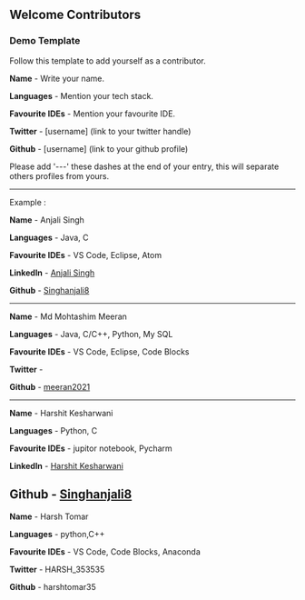 ## Welcome Contributors 

### Demo Template
Follow this template to add yourself as a contributor.


 **Name** - Write your name.

 **Languages** - Mention your tech stack.

 **Favourite IDEs** - Mention your favourite IDE.

 **Twitter** - [username] (link to your twitter handle)

 **Github** - [username] (link to your github profile)

 Please add '---' these dashes at the end of your entry, this will separate others profiles from yours. 

 --- 
 Example : 

 **Name** - Anjali Singh

 **Languages** - Java, C

 **Favourite IDEs** - VS Code, Eclipse, Atom
 
 **LinkedIn** - [Anjali Singh](https://www.linkedin.com/in/anjali-singh-56248217a/)

 **Github** - [Singhanjali8](https://github.com/anjalisingh8)

 ---


 **Name** - Md Mohtashim Meeran

 **Languages** - Java, C/C++, Python, My SQL

 **Favourite IDEs** - VS Code, Eclipse, Code Blocks
 
 **Twitter** - 

 **Github** - [meeran2021](https://github.com/meeran2021)

 ---

 **Name** - Harshit Kesharwani

 **Languages** - Python, C

 **Favourite IDEs** - jupitor notebook, Pycharm
 
 **LinkedIn** - [Harshit Kesharwani](https://www.linkedin.com/in/harshitkesharwani)

 **Github** - [Singhanjali8](https://github.com/harshit-kesharwani)
---
 **Name** - Harsh Tomar

 **Languages** - python,C++

 **Favourite IDEs** - VS Code, Code Blocks, Anaconda

 **Twitter** - HARSH_353535

 **Github** - harshtomar35
